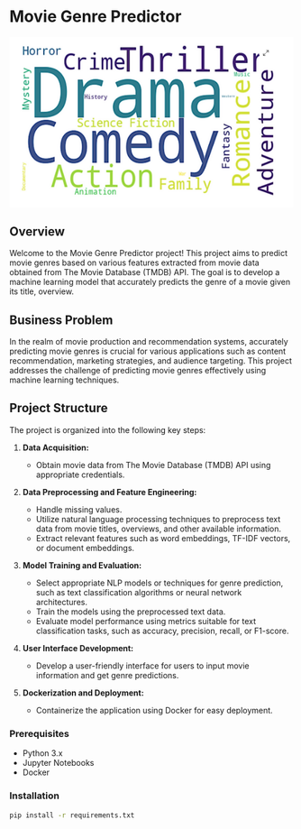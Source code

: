 # Movie Genre Predictor

<img align='center' src='Images/genres.PNG'>

## Overview

Welcome to the Movie Genre Predictor project! This project aims to predict movie genres based on various features extracted from movie data obtained from The Movie Database (TMDB) API. The goal is to develop a machine learning model that accurately predicts the genre of a movie given its title, overview.

## Business Problem

In the realm of movie production and recommendation systems, accurately predicting movie genres is crucial for various applications such as content recommendation, marketing strategies, and audience targeting. This project addresses the challenge of predicting movie genres effectively using machine learning techniques.



## Project Structure

The project is organized into the following key steps:

1. **Data Acquisition:**
   - Obtain movie data from The Movie Database (TMDB) API using appropriate credentials.

2. **Data Preprocessing and Feature Engineering:**
   - Handle missing values.
   - Utilize natural language processing techniques to preprocess text data from movie titles, overviews, and other available information.
   - Extract relevant features such as word embeddings, TF-IDF vectors, or document embeddings.

3. **Model Training and Evaluation:**
   - Select appropriate NLP models or techniques for genre prediction, such as text classification algorithms or neural network architectures.
   - Train the models using the preprocessed text data.
   - Evaluate model performance using metrics suitable for text classification tasks, such as accuracy, precision, recall, or F1-score.


4. **User Interface Development:**
   - Develop a user-friendly interface for users to input movie information and get genre predictions.

5. **Dockerization and Deployment:**
   - Containerize the application using Docker for easy deployment.

### Prerequisites
- Python 3.x
- Jupyter Notebooks
- Docker

### Installation
```bash
pip install -r requirements.txt
